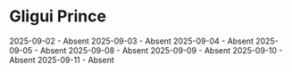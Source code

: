 # Gligui Prince
2025-09-02 - Absent
2025-09-03 - Absent
2025-09-04 - Absent
2025-09-05 - Absent
2025-09-08 - Absent
2025-09-09 - Absent
2025-09-10 - Absent
2025-09-11 - Absent
